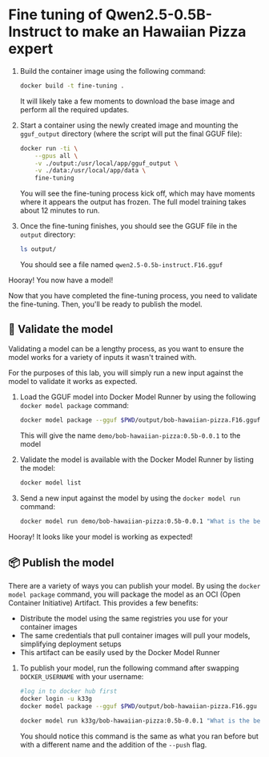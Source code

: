# Fine tuning of Qwen2.5-0.5B-Instruct to make an Hawaiian Pizza expert


1. Build the container image using the following command:

    ```bash
    docker build -t fine-tuning .
    ```

    It will likely take a few moments to download the base image and perform all the required updates.

2. Start a container using the newly created image and mounting the `gguf_output` directory (where the script will put the final GGUF file):

    ```bash
    docker run -ti \
        --gpus all \
        -v ./output:/usr/local/app/gguf_output \
        -v ./data:/usr/local/app/data \
        fine-tuning
    ```

    You will see the fine-tuning process kick off, which may have moments where it appears the output has frozen. The full model training takes about 12 minutes to run.

5. Once the fine-tuning finishes, you should see the GGUF file in the `output` directory:

    ```bash
    ls output/
    ```

    You should see a file named `qwen2.5-0.5b-instruct.F16.gguf`

Hooray! You now have a model!


Now that you have completed the fine-tuning process, you need to validate the fine-tuning. Then, you'll be ready to publish the model.

## 🧪 Validate the model

Validating a model can be a lengthy process, as you want to ensure the model works for a variety of inputs it wasn't trained with.

For the purposes of this lab, you will simply run a new input against the model to validate it works as expected.

1. Load the GGUF model into Docker Model Runner by using the following `docker model package` command:

    ```bash
    docker model package --gguf $PWD/output/bob-hawaiian-pizza.F16.gguf demo/bob-hawaiian-pizza:0.5b-0.0.1
    ```

    This will give the name `demo/bob-hawaiian-pizza:0.5b-0.0.1` to the model

2. Validate the model is available with the Docker Model Runner by listing the model:

    ```bash
    docker model list
    ```

3. Send a new input against the model by using the `docker model run` command:

    ```bash
    docker model run demo/bob-hawaiian-pizza:0.5b-0.0.1 "What is the best pizza in the world?"
    ```

Hooray! It looks like your model is working as expected!


## 📦 Publish the model

There are a variety of ways you can publish your model. By using the `docker model package` command, you will package the model as an OCI (Open Container Initiative) Artifact. This provides a few benefits:

- Distribute the model using the same registries you use for your container images
- The same credentials that pull container images will pull your models, simplifying deployment setups
- This artifact can be easily used by the Docker Model Runner

1. To publish your model, run the following command after swapping `DOCKER_USERNAME` with your username:

    ```bash no-run-button
    #log in to docker hub first
    docker login -u k33g
    docker model package --gguf $PWD/output/bob-hawaiian-pizza.F16.ggu k33g/bob-hawaiian-pizza:0.5b-0.0.1 --push

    docker model run k33g/bob-hawaiian-pizza:0.5b-0.0.1 "What is the best pizza in the world?"
    ```

    You should notice this command is the same as what you ran before but with a different name and the addition of the `--push` flag.

    


